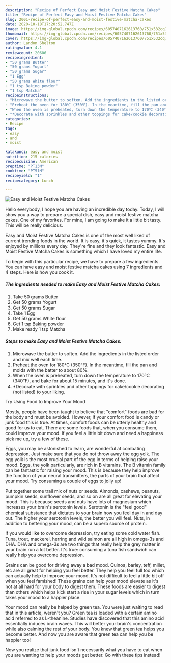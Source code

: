 ```yaml
---
description: "Recipe of Perfect Easy and Moist Festive Matcha Cakes"
title: "Recipe of Perfect Easy and Moist Festive Matcha Cakes"
slug: 2001-recipe-of-perfect-easy-and-moist-festive-matcha-cakes
date: 2020-10-18T17:20:52.747Z
image: https://img-global.cpcdn.com/recipes/6057407162613760/751x532cq70/easy-and-moist-festive-matcha-cakes-recipe-main-photo.jpg
thumbnail: https://img-global.cpcdn.com/recipes/6057407162613760/751x532cq70/easy-and-moist-festive-matcha-cakes-recipe-main-photo.jpg
cover: https://img-global.cpcdn.com/recipes/6057407162613760/751x532cq70/easy-and-moist-festive-matcha-cakes-recipe-main-photo.jpg
author: Landon Shelton
ratingvalue: 4.1
reviewcount: 20606
recipeingredient:
- "50 grams Butter"
- "50 grams Yogurt"
- "50 grams Sugar"
- "1 Egg"
- "50 grams White flour"
- "1 tsp Baking powder"
- "1 tsp Matcha"
recipeinstructions:
- "Microwave the butter to soften. Add the ingredients in the listed order and mix well each time."
- "Preheat the oven for 180℃ (350℉). In the meantime, fill the pan and molds with the batter to about 80%."
- "When the oven is preheated, turn down the temperature to 170℃ (340℉), and bake for about 15 minutes, and it&#39;s done."
- "*Decorate with sprinkles and other toppings for cake/cookie decorating (not listed) to your liking."
categories:
- Recipe
tags:
- easy
- and
- moist

katakunci: easy and moist 
nutrition: 215 calories
recipecuisine: American
preptime: "PT13M"
cooktime: "PT51M"
recipeyield: "1"
recipecategory: Lunch

---
```



![Easy and Moist Festive Matcha Cakes](https://img-global.cpcdn.com/recipes/6057407162613760/751x532cq70/easy-and-moist-festive-matcha-cakes-recipe-main-photo.jpg)

Hello everybody, I hope you are having an incredible day today. Today, I will show you a way to prepare a special dish, easy and moist festive matcha cakes. One of my favorites. For mine, I am going to make it a little bit tasty. This will be really delicious.

Easy and Moist Festive Matcha Cakes is one of the most well liked of current trending foods in the world. It is easy, it's quick, it tastes yummy. It's enjoyed by millions every day. They're fine and they look fantastic. Easy and Moist Festive Matcha Cakes is something which I have loved my entire life.




To begin with this particular recipe, we have to prepare a few ingredients. You can have easy and moist festive matcha cakes using 7 ingredients and 4 steps. Here is how you cook it.

<!--inarticleads1-->

##### The ingredients needed to make Easy and Moist Festive Matcha Cakes:

1. Take 50 grams Butter
1. Get 50 grams Yogurt
1. Get 50 grams Sugar
1. Take 1 Egg
1. Get 50 grams White flour
1. Get 1 tsp Baking powder
1. Make ready 1 tsp Matcha




<!--inarticleads2-->

##### Steps to make Easy and Moist Festive Matcha Cakes:

1. Microwave the butter to soften. Add the ingredients in the listed order and mix well each time.
1. Preheat the oven for 180℃ (350℉). In the meantime, fill the pan and molds with the batter to about 80%.
1. When the oven is preheated, turn down the temperature to 170℃ (340℉), and bake for about 15 minutes, and it&#39;s done.
1. *Decorate with sprinkles and other toppings for cake/cookie decorating (not listed) to your liking.




Try Using Food to Improve Your Mood


Mostly, people have been taught to believe that "comfort" foods are bad for the body and must be avoided. However, if your comfort food is candy or junk food this is true. At times, comfort foods can be utterly healthy and good for us to eat. There are some foods that, when you consume them, could improve your mood. If you feel a little bit down and need a happiness pick me up, try a few of these.

Eggs, you may be astonished to learn, are wonderful at combating depression. Just make sure that you do not throw away the egg yolk. The egg yolk is the most crucial part of the egg in terms of helping raise your mood. Eggs, the yolk particularly, are rich in B vitamins. The B vitamin family can be fantastic for raising your mood. This is because they help improve the function of your neural transmitters, the parts of your brain that affect your mood. Try consuming a couple of eggs to jolly up!

Put together some trail mix of nuts or seeds. Almonds, cashews, peanuts, pumpkin seeds, sunflower seeds, and so on are all great for elevating your mood. This is because seeds and nuts have lots of magnesium which increases your brain's serotonin levels. Serotonin is the "feel good" chemical substance that dictates to your brain how you feel day in and day out. The higher your serotonin levels, the better you will feel. Nuts, in addition to bettering your mood, can be a superb source of protein.

If you would like to overcome depression, try eating some cold water fish. Tuna, trout, mackerel, herring and wild salmon are all high in omega-3s and DHA. DHA and omega-3s are two things that really help the grey matter in your brain run a lot better. It's true: consuming a tuna fish sandwich can really help you overcome depression. 

Grains can be good for driving away a bad mood. Quinoa, barley, teff, millet, etc are all great for helping you feel better. They help you feel full too which can actually help to improve your mood. It's not difficult to feel a little bit off when you feel famished! These grains can help your mood elevate as it's not at all hard for your body to digest them. These foods are easier to digest than others which helps kick start a rise in your sugar levels which in turn takes your mood to a happier place.

Your mood can really be helped by green tea. You were just waiting to read that in this article, weren't you? Green tea is loaded with a certain amino acid referred to as L-theanine. Studies have discovered that this amino acid essentially induces brain waves. This will better your brain's concentration while also calming the rest of your body. You knew that green tea helps you become better. And now you are aware that green tea can help you be happier too!

Now you realize that junk food isn't necessarily what you have to eat when you are wanting to help your moods get better. Go  with  these tips  instead!

